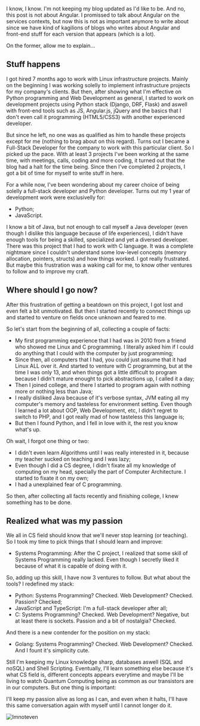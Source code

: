 I know, I know. I'm not keeping my blog updated as I'd like to be. And no, this
post is not about Angular. I promissed to talk about Angular on the services
contexts, but now this is not as important anymore to write about since we have
kind of kagilions of blogs who writes about Angular and front-end stuff for each
version that appears (which is a lot).

On the former, allow me to explain...

## Stuff happens

I got hired 7 months ago to work with Linux infrastructure projects.
Mainly on the beginning I was working solelly to implement infrastructure
projects for my company's clients. But then, after showing what I'm effective
on Python programming and Web Development as general, I started to work on
development projects using Python stack (Django, DRF, Flask) and aswell with
front-end tools such as JS, Angular.js, jQuery and the basics that I don't even
call it programming (HTML5/CSS3) with another experienced developer.

But since he left, no one was as qualified as him to handle these projects
except for me (nothing to brag about on this regard). Turns out I became a
Full-Stack Developer for the company to work with this particular client. So I
picked up the pace. With at least 3 projects I've been working at the same time,
with meetings, calls, coding and more coding, it turned out that the blog had a
halt for the time being. Since then I've completed 2 projects, I got a bit of
time for myself to write stuff in here.

For a while now, I've been wondering about my career choice of being solelly a
full-stack developer and Python developer. Turns out my 1 year of development
work were exclusivelly for:

- Python;
- JavaScript.

I know a bit of Java, but not enough to call myself a Java developer (even
though I dislike this language because of life experiences), I didn't have enough
tools for being a skilled, specialized and yet a diversed developer.
There was this project that I had to work with C language. It was a complete
nightmare since I couldn't understand some low-level concepts (memory allocation,
pointers, structs) and how things worked. I got really frustrated. But maybe
this frustration was a waking call for me, to know other ventures to follow and
to improve my craft.

## Where should I go now?

After this frustration of getting a beatdown on this project, I got lost and
even felt a bit unmotivated. But
then I started recently to connect things up and started to venture on fields 
once unknown and feared to me.

So let's start from the beginning of all, collecting a couple of facts:

- My first programming experience that I had was in 2010 from a friend who showed
me Linux and C programming. I literally asked him if I could do anything that I
could with the computer by just programming;
- Since then, all computers that I had, you could just assume that it had Linux
ALL over it. And started to venture with C programming, but at the time I was only
13, and when things got a little difficult to program because I didn't mature
enought to pick abstractions up, I called it a day;
- Then I joined college, and there I started to program again with nothing more
or nothing less than Java;
- I really disliked Java because of it's verbose syntax, JVM eating all my computer's
memory and tasteless for environment setting. Even though I learned a lot about
OOP, Web Development, etc, I didn't regret to switch to PHP, and I got really mad
of how tasteless this language is;
- But then I found Python, and I fell in love with it, the rest you know what's up.

Oh wait, I forgot one thing or two:

- I didn't even learn Algorithms until I was really interested in it, because
my teacher sucked on teaching and I was lazy;
- Even though I did a CS degree, I didn't fixate all my knowledge of computing
on my head, specially the part of Computer Architecture. I started to fixate it
on my own;
- I had a unexplained fear of C programming.

So then, after collecting all facts recently and finishing college, I knew
something has to be done.

## Realized what was my passion

We all in CS field should know that we'll never stop learning (or teaching). So
I took my time to pick things that I should learn and improve:

- Systems Programming: After the C project, I realized that some skill of 
Systems Programming really lacked. Even though I secretly liked it because of
what it is capable of doing with it.

So, adding up this skill, I have now 3 ventures to follow. But what about the
tools? I redefined my stack:

- Python: Systems Programming? Checked. Web Development? Checked. Passion? Checked;
- JavaScript and TypeScript: I'm a full-stack developer after all;
- C: Systems Programming? Checked. Web Development? Negative, but at least there
is sockets. Passion and a bit of nostalgia? Checked.

And there is a new contender for the position on my stack:

- Golang: Systems Programming? Checked. Web Development? Checked. And I fount 
it's simplicity cute.

Still I'm keeping my Linux knowledge sharp, databases aswell (SQL and noSQL) and
Shell Scripting. Eventually, I'll learn something else because it's what CS field
is, different concepts appears everytime and maybe I'll be living to watch
Quantum Computing being as common as our transistors are in our computers. But
one thing is important:

I'll keep my passion alive as long as I can, and even when it halts, I'll have
this same conversation again with myself until I cannot longer do it.

![Imnoteven](https://media.giphy.com/media/xFkgcfTbpuyByVLajz/giphy.gif)
